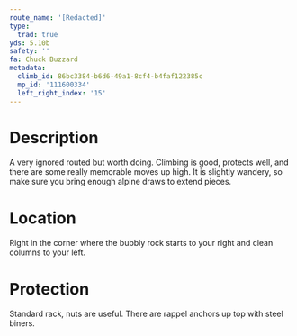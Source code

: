 ```yaml
---
route_name: '[Redacted]'
type:
  trad: true
yds: 5.10b
safety: ''
fa: Chuck Buzzard
metadata:
  climb_id: 86bc3384-b6d6-49a1-8cf4-b4faf122385c
  mp_id: '111600334'
  left_right_index: '15'
---
```

# Description
A very ignored routed but worth doing. Climbing is good, protects well, and there are some really memorable moves up high. It is slightly wandery, so make sure  you bring enough alpine draws to extend pieces.

# Location
Right in the corner where the bubbly rock starts to your right and clean columns to your left.

# Protection
Standard rack, nuts are useful. There are rappel anchors up top with steel biners.
